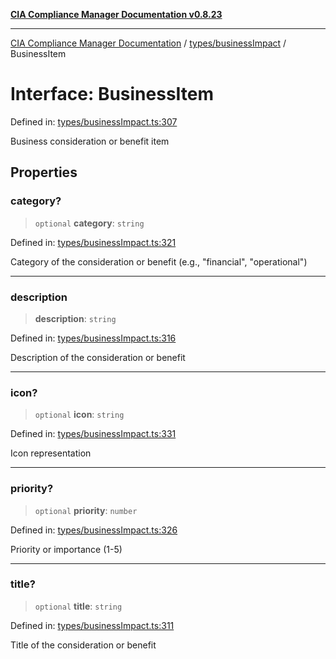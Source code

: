 [**CIA Compliance Manager Documentation v0.8.23**](../../../README.md)

***

[CIA Compliance Manager Documentation](../../../modules.md) / [types/businessImpact](../README.md) / BusinessItem

# Interface: BusinessItem

Defined in: [types/businessImpact.ts:307](https://github.com/Hack23/cia-compliance-manager/blob/55488ba3ac0003e4435eb3634b6ab6e9b8b05a9b/src/types/businessImpact.ts#L307)

Business consideration or benefit item

## Properties

### category?

> `optional` **category**: `string`

Defined in: [types/businessImpact.ts:321](https://github.com/Hack23/cia-compliance-manager/blob/55488ba3ac0003e4435eb3634b6ab6e9b8b05a9b/src/types/businessImpact.ts#L321)

Category of the consideration or benefit (e.g., "financial", "operational")

***

### description

> **description**: `string`

Defined in: [types/businessImpact.ts:316](https://github.com/Hack23/cia-compliance-manager/blob/55488ba3ac0003e4435eb3634b6ab6e9b8b05a9b/src/types/businessImpact.ts#L316)

Description of the consideration or benefit

***

### icon?

> `optional` **icon**: `string`

Defined in: [types/businessImpact.ts:331](https://github.com/Hack23/cia-compliance-manager/blob/55488ba3ac0003e4435eb3634b6ab6e9b8b05a9b/src/types/businessImpact.ts#L331)

Icon representation

***

### priority?

> `optional` **priority**: `number`

Defined in: [types/businessImpact.ts:326](https://github.com/Hack23/cia-compliance-manager/blob/55488ba3ac0003e4435eb3634b6ab6e9b8b05a9b/src/types/businessImpact.ts#L326)

Priority or importance (1-5)

***

### title?

> `optional` **title**: `string`

Defined in: [types/businessImpact.ts:311](https://github.com/Hack23/cia-compliance-manager/blob/55488ba3ac0003e4435eb3634b6ab6e9b8b05a9b/src/types/businessImpact.ts#L311)

Title of the consideration or benefit

